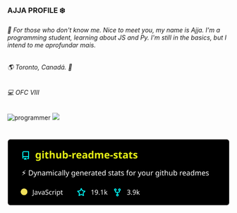 ###  AJJA PROFILE ❄️

###### 🌠 For those who don't know me. Nice to meet you, my name is Ajja. I'm a programming student, learning about JS and Py. I'm still in the basics, but I intend to  me aprofundar mais.

###### 🌎 Toronto, Canadá. 🍁

######  💻 OFC VIII

![programmer](https://github.com/dcAjja/dcAjja/blob/main/programmer.gif) [](https://github-readme-stats.vercel.app/api/top-langs/?Username=anuraghazra&layout=compact)
<a href= "https://github.com/anuraghazra/github-readme-stats">
  <img align = " center " src = "https://github-readme-stats.vercel.app/api/top-langs/?username=anuraghazra&layout=demo" />
</a>
#

 ![](/readme-stats.svg?raw=true)








